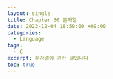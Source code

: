 ```yaml
---
layout: single
title: Chapter 36 문자열
date: 2023-12-04 18:59:00 +09:00
categories:
  - Language
tags:
  - C
excerpt: 문자열에 관한 글입니다.
toc: true
---
```

